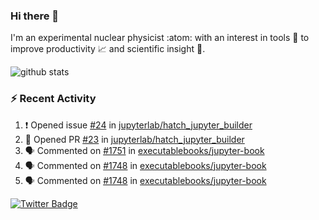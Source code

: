 ### Hi there 👋 

I'm an experimental nuclear physicist :atom: with an interest in tools :wrench: to improve productivity :chart_with_upwards_trend: and scientific insight :telescope:.

![github stats](https://github-readme-stats.vercel.app/api?username=agoose77&show_icons=true&hide_rank=true&hide_title=true&bg_color=30,e76445,904e95&text_color=efe3ec&icon_color=efe3ec)
<!--
**agoose77/agoose77** is a ✨ _special_ ✨ repository because its `README.md` (this file) appears on your GitHub profile.

Here are some ideas to get you started:

- 🔭 I’m currently working on ...
- 🌱 I’m currently learning ...
- 👯 I’m looking to collaborate on ...
- 🤔 I’m looking for help with ...
- 💬 Ask me about ...
- 📫 How to reach me: ...
- 😄 Pronouns: ...
- ⚡ Fun fact: ...
-->

### :zap: Recent Activity
<!--START_SECTION:activity-->
1. ❗️ Opened issue [#24](https://github.com/jupyterlab/hatch_jupyter_builder/issues/24) in [jupyterlab/hatch_jupyter_builder](https://github.com/jupyterlab/hatch_jupyter_builder)
2. 💪 Opened PR [#23](https://github.com/jupyterlab/hatch_jupyter_builder/pull/23) in [jupyterlab/hatch_jupyter_builder](https://github.com/jupyterlab/hatch_jupyter_builder)
3. 🗣 Commented on [#1751](https://github.com/executablebooks/jupyter-book/issues/1751) in [executablebooks/jupyter-book](https://github.com/executablebooks/jupyter-book)
4. 🗣 Commented on [#1748](https://github.com/executablebooks/jupyter-book/issues/1748) in [executablebooks/jupyter-book](https://github.com/executablebooks/jupyter-book)
5. 🗣 Commented on [#1748](https://github.com/executablebooks/jupyter-book/issues/1748) in [executablebooks/jupyter-book](https://github.com/executablebooks/jupyter-book)
<!--END_SECTION:activity-->


[![Twitter Badge](https://img.shields.io/twitter/follow/agoose77?style=flat-square&logo=Twitter&logoColor=white&color=cornflowerblue)](https://twitter.com/agoose77)

